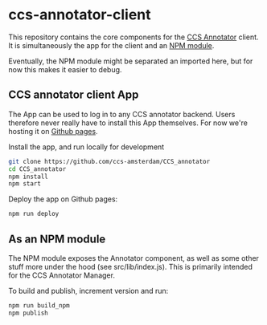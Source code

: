 # ccs-annotator-client

This repository contains the core components for the [CCS Annotator](https://github.com/ccs-amsterdam/CCS_annotator) client.
It is simultaneously the app for the client and an [NPM module](https://www.npmjs.com/package/ccs-annotator-client).

Eventually, the NPM module might be separated an imported here, but for now this makes it easier to debug.

## CCS annotator client App

The App can be used to log in to any CCS annotator backend. Users therefore never really have to install this App themselves.
For now we're hosting it on [Github pages](https://ccs-amsterdam.github.io/ccs-annotator-client/#/).

Install the app, and run locally for development

```bash
git clone https://github.com/ccs-amsterdam/CCS_annotator
cd CCS_annotator
npm install
npm start
```

Deploy the app on Github pages:

```bash
npm run deploy
```

## As an NPM module

The NPM module exposes the Annotator component, as well as some other stuff more under the hood (see src/lib/index.js).
This is primarily intended for the CCS Annotator Manager.

To build and publish, increment version and run:

```bash
npm run build_npm
npm publish
```
